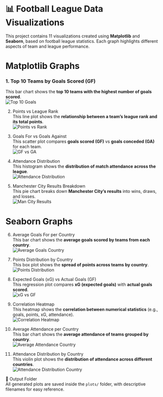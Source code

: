 # 📊 Football League Data Visualizations

This project contains 11 visualizations created using **Matplotlib** and **Seaborn**, based on football league statistics. Each graph highlights different aspects of team and league performance.  

# Matplotlib Graphs  

### 1. Top 10 Teams by Goals Scored (GF)  
This bar chart shows the **top 10 teams with the highest number of goals scored**.  
![Top 10 Goals](plots/top_10_goals.png)

2. Points vs League Rank  
This line plot shows the **relationship between a team’s league rank and its total points**.  
![Points vs Rank](plots/points_vs_rank.png)

3. Goals For vs Goals Against  
This scatter plot compares **goals scored (GF)** vs **goals conceded (GA)** for each team.  
![GF vs GA](plots/goals_for_vs_against.png)

4. Attendance Distribution  
This histogram shows the **distribution of match attendance across the league**.  
![Attendance Distribution](plots/attendance_distribution.png)

5. Manchester City Results Breakdown  
This pie chart breaks down **Manchester City’s results** into wins, draws, and losses.  
![Man City Results](plots/man_city_results.png)

# Seaborn Graphs  

 6. Average Goals For per Country  
This bar chart shows the **average goals scored by teams from each country**.  
![Average Goals Country](plots/avg_goals_country.png)

7. Points Distribution by Country  
This box plot shows the **spread of points across teams by country**.  
![Points Distribution](plots/points_distribution_country.png)

8. Expected Goals (xG) vs Actual Goals (GF)  
This regression plot compares **xG (expected goals)** with **actual goals scored**.  
![xG vs GF](plots/xg_vs_gf.png)

9. Correlation Heatmap  
This heatmap shows the **correlation between numerical statistics** (e.g., goals, points, xG, attendance).  
![Correlation Heatmap](plots/correlation_heatmap.png)

10. Average Attendance per Country  
This bar chart shows the **average attendance of teams grouped by country**.  
![Average Attendance Country](plots/avg_attendance_country.png)

11. Attendance Distribution by Country  
This violin plot shows the **distribution of attendance across different countries**.  
![Attendance Distribution Country](plots/Violin_Attendance_distribution.png)

📂 Output Folder  
All generated plots are saved inside the `plots/` folder, with descriptive filenames for easy reference.  